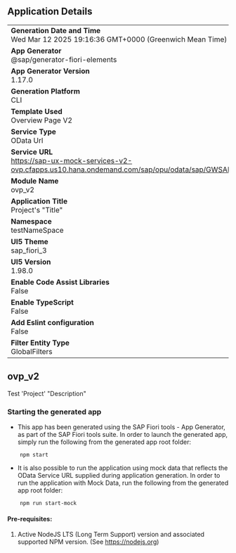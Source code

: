 ## Application Details
|               |
| ------------- |
|**Generation Date and Time**<br>Wed Mar 12 2025 19:16:36 GMT+0000 (Greenwich Mean Time)|
|**App Generator**<br>@sap/generator-fiori-elements|
|**App Generator Version**<br>1.17.0|
|**Generation Platform**<br>CLI|
|**Template Used**<br>Overview Page V2|
|**Service Type**<br>OData Url|
|**Service URL**<br>https://sap-ux-mock-services-v2-ovp.cfapps.us10.hana.ondemand.com/sap/opu/odata/sap/GWSAMPLE_BASIC|
|**Module Name**<br>ovp_v2|
|**Application Title**<br>Project&#39;s &#34;Title&#34;|
|**Namespace**<br>testNameSpace|
|**UI5 Theme**<br>sap_fiori_3|
|**UI5 Version**<br>1.98.0|
|**Enable Code Assist Libraries**<br>False|
|**Enable TypeScript**<br>False|
|**Add Eslint configuration**<br>False|
|**Filter Entity Type**<br>GlobalFilters|

## ovp_v2

Test &#39;Project&#39; &#34;Description&#34;

### Starting the generated app

-   This app has been generated using the SAP Fiori tools - App Generator, as part of the SAP Fiori tools suite.  In order to launch the generated app, simply run the following from the generated app root folder:

```
    npm start
```

- It is also possible to run the application using mock data that reflects the OData Service URL supplied during application generation.  In order to run the application with Mock Data, run the following from the generated app root folder:

```
    npm run start-mock
```

#### Pre-requisites:

1. Active NodeJS LTS (Long Term Support) version and associated supported NPM version.  (See https://nodejs.org)


